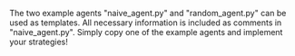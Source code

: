 The two example agents "naive_agent.py" and "random_agent.py" can be used as templates. All necessary information is included as comments in "naive_agent.py".
Simply copy one of the example agents and implement your strategies!
